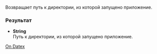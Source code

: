 Возвращает путь к директории, из которой запущено приложение.

### Результат
- **String**  
    Путь к директории, из которой запущено приложение.

[On Datex](http://docs.datex.ru/article.htm?id=5620250451197911686)